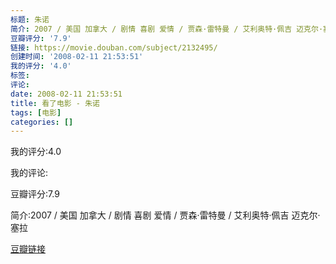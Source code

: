 ```yaml
---
标题: 朱诺
简介: 2007 / 美国 加拿大 / 剧情 喜剧 爱情 / 贾森·雷特曼 / 艾利奥特·佩吉 迈克尔·塞拉
豆瓣评分: '7.9'
链接: https://movie.douban.com/subject/2132495/
创建时间: '2008-02-11 21:53:51'
我的评分: '4.0'
标签:
评论:
date: 2008-02-11 21:53:51
title: 看了电影 - 朱诺
tags: [电影]
categories: []
---
```


我的评分:4.0

我的评论:

豆瓣评分:7.9

简介:2007 / 美国 加拿大 / 剧情 喜剧 爱情 / 贾森·雷特曼 / 艾利奥特·佩吉 迈克尔·塞拉

[豆瓣链接](https://movie.douban.com/subject/2132495/)

